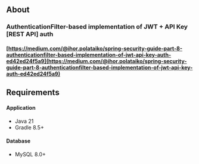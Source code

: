## About

### AuthenticationFilter-based implementation of JWT + API Key [REST API] auth
#### [https://medium.com/@ihor.polataiko/spring-security-guide-part-8-authenticationfilter-based-implementation-of-jwt-api-key-auth-ed42ed24f5a9](https://medium.com/@ihor.polataiko/spring-security-guide-part-8-authenticationfilter-based-implementation-of-jwt-api-key-auth-ed42ed24f5a9)

## Requirements

#### Application
- Java 21
- Gradle 8.5+

#### Database
- MySQL 8.0+